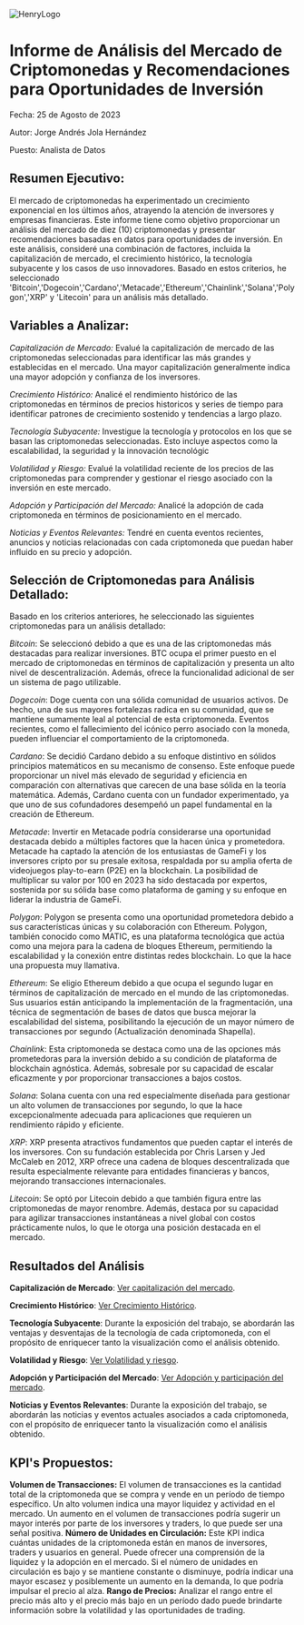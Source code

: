 ![HenryLogo](https://d31uz8lwfmyn8g.cloudfront.net/Assets/logo-henry-white-lg.png)

# Informe de Análisis del Mercado de Criptomonedas y Recomendaciones para Oportunidades de Inversión

Fecha: 25 de Agosto de 2023

Autor: Jorge Andrés Jola Hernández

Puesto: Analista de Datos

## Resumen Ejecutivo:

El mercado de criptomonedas ha experimentado un crecimiento exponencial en los últimos años, atrayendo la atención de inversores y empresas financieras. Este informe tiene como objetivo proporcionar un análisis del mercado de diez (10) criptomonedas y presentar recomendaciones basadas en datos para oportunidades de inversión. En este análisis, consideré una combinación de factores, incluida la capitalización de mercado, el crecimiento histórico, la tecnología subyacente y los casos de uso innovadores. Basado en estos criterios, he seleccionado 'Bitcoin','Dogecoin','Cardano','Metacade','Ethereum','Chainlink','Solana','Polygon','XRP' y 'Litecoin' para un análisis más detallado.

## Variables a Analizar:

*Capitalización de Mercado:* Evalué la capitalización de mercado de las criptomonedas seleccionadas para identificar las más grandes y establecidas en el mercado. Una mayor capitalización generalmente indica una mayor adopción y confianza de los inversores.

*Crecimiento Histórico:* Analicé el rendimiento histórico de las criptomonedas en términos de precios historicos y series de tiempo para identificar patrones de crecimiento sostenido y tendencias a largo plazo.

*Tecnología Subyacente:* Investigue la tecnología y protocolos en los que se basan las criptomonedas seleccionadas. Esto incluye aspectos como la escalabilidad, la seguridad y la innovación tecnológic

*Volatilidad y Riesgo:* Evalué la volatilidad reciente de los precios de las criptomonedas para comprender y gestionar el riesgo asociado con la inversión en este mercado.

*Adopción y Participación del Mercado:* Analicé la adopción de cada criptomoneda en términos de posicionamiento en el mercado.

*Noticias y Eventos Relevantes:* Tendré en cuenta eventos recientes, anuncios y noticias relacionadas con cada criptomoneda que puedan haber influido en su precio y adopción.

## Selección de Criptomonedas para Análisis Detallado:

Basado en los criterios anteriores, he seleccionado las siguientes criptomonedas para un análisis detallado:

*Bitcoin*: Se seleccionó debido a que es una de las criptomonedas más destacadas para realizar inversiones. BTC ocupa el primer puesto en el mercado de criptomonedas en términos de capitalización y presenta un alto nivel de descentralización. Además, ofrece la funcionalidad adicional de ser un sistema de pago utilizable.

*Dogecoin*: Doge cuenta con una sólida comunidad de usuarios activos. De hecho, una de sus mayores fortalezas radica en su comunidad, que se mantiene sumamente leal al potencial de esta criptomoneda. Eventos recientes, como el fallecimiento del icónico perro asociado con la moneda, pueden influenciar el comportamiento de la criptomoneda.

*Cardano*: Se decidió Cardano debido a su enfoque distintivo en sólidos principios matemáticos en su mecanismo de consenso. Este enfoque puede proporcionar un nivel más elevado de seguridad y eficiencia en comparación con alternativas que carecen de una base sólida en la teoría matemática. Además, Cardano cuenta con un fundador experimentado, ya que uno de sus cofundadores desempeñó un papel fundamental en la creación de Ethereum.

*Metacade*: Invertir en Metacade podría considerarse una oportunidad destacada debido a múltiples factores que la hacen única y prometedora. Metacade ha captado la atención de los entusiastas de GameFi y los inversores cripto por su presale exitosa, respaldada por su amplia oferta de videojuegos play-to-earn (P2E) en la blockchain. La posibilidad de multiplicar su valor por 100 en 2023 ha sido destacada por expertos, sostenida por su sólida base como plataforma de gaming y su enfoque en liderar la industria de GameFi.

*Polygon*: Polygon se presenta como una oportunidad prometedora debido a sus características únicas y su colaboración con Ethereum. Polygon, también conocido como MATIC, es una plataforma tecnológica que actúa como una mejora para la cadena de bloques Ethereum, permitiendo la escalabilidad y la conexión entre distintas redes blockchain. Lo que la hace una propuesta muy llamativa.

*Ethereum*: Se eligio Ethereum debido a que ocupa el segundo lugar en términos de capitalización de mercado en el mundo de las criptomonedas. Sus usuarios están anticipando la implementación de la fragmentación, una técnica de segmentación de bases de datos que busca mejorar la escalabilidad del sistema, posibilitando la ejecución de un mayor número de transacciones por segundo (Actualización denominada Shapella).

*Chainlink*: Esta criptomoneda se destaca como una de las opciones más prometedoras para la inversión debido a su condición de plataforma de blockchain agnóstica. Además, sobresale por su capacidad de escalar eficazmente y por proporcionar transacciones a bajos costos.

*Solana*: Solana cuenta con una red especialmente diseñada para gestionar un alto volumen de transacciones por segundo, lo que la hace excepcionalmente adecuada para aplicaciones que requieren un rendimiento rápido y eficiente. 

*XRP*: XRP presenta atractivos fundamentos que pueden captar el interés de los inversores. Con su fundación establecida por Chris Larsen y Jed McCaleb en 2012, XRP ofrece una cadena de bloques descentralizada que resulta especialmente relevante para entidades financieras y bancos, mejorando transacciones internacionales.

*Litecoin*: Se optó por Litecoin debido a que también figura entre las criptomonedas de mayor renombre. Además, destaca por su capacidad para agilizar transacciones instantáneas a nivel global con costos prácticamente nulos, lo que le otorga una posición destacada en el mercado.

## Resultados del Análisis

**Capitalización de Mercado**: [Ver capitalización del mercado](EDA_Crypto.ipynb).

**Crecimiento Histórico**: [Ver Crecimiento Histórico](EDA_Crypto.ipynb).

**Tecnología Subyacente**: Durante la exposición del trabajo, se abordarán las ventajas y desventajas de la tecnología de cada criptomoneda, con el propósito de enriquecer tanto la visualización como el análisis obtenido.

**Volatilidad y Riesgo**: [Ver Volatilidad y riesgo](EDA_Crypto.ipynb).

**Adopción y Participación del Mercado**: [Ver Adopción y participación del mercado](EDA_Crypto.ipynb).

**Noticias y Eventos Relevantes**: Durante la exposición del trabajo, se abordarán las noticias y eventos actuales asociados a cada criptomoneda, con el propósito de enriquecer tanto la visualización como el análisis obtenido.

## KPI's Propuestos:
**Volumen de Transacciones:** El volumen de transacciones es la cantidad total de la criptomoneda que se compra y vende en un período de tiempo específico. Un alto volumen indica una mayor liquidez y actividad en el mercado. Un aumento en el volumen de transacciones podría sugerir un mayor interés por parte de los inversores y traders, lo que puede ser una señal positiva.
**Número de Unidades en Circulación:** Este KPI indica cuántas unidades de la criptomoneda están en manos de inversores, traders y usuarios en general. Puede ofrecer una comprensión de la liquidez y la adopción en el mercado. Si el número de unidades en circulación es bajo y se mantiene constante o disminuye, podría indicar una mayor escasez y posiblemente un aumento en la demanda, lo que podría impulsar el precio al alza.
**Rango de Precios:** Analizar el rango entre el precio más alto y el precio más bajo en un período dado puede brindarte información sobre la volatilidad y las oportunidades de trading.





